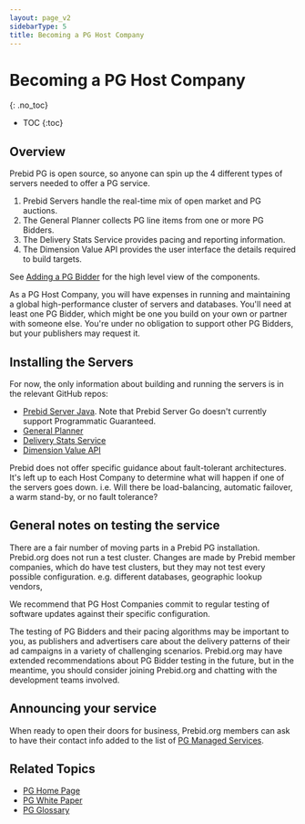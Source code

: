 ```yaml
---
layout: page_v2
sidebarType: 5
title: Becoming a PG Host Company
---
```


# Becoming a PG Host Company
{: .no_toc}

* TOC
{:toc}

## Overview

Prebid PG is open source, so anyone can spin up the 4 different types of servers 
needed to offer a PG service.

1. Prebid Servers handle the real-time mix of open market and PG auctions.
1. The General Planner collects PG line items from one or more PG Bidders.
1. The Delivery Stats Service provides pacing and reporting information.
1. The Dimension Value API provides the user interface the details required to build targets.

See [Adding a PG Bidder](/prebid-server/features/pg/pbs-pg-bidder.html) for the
high level view of the components.

As a PG Host Company, you will have expenses in running and maintaining a global high-performance cluster of servers and databases. You'll need at least one PG Bidder, 
which might be one you build on your own or partner with someone else. You're under
no obligation to support other PG Bidders, but your publishers may request it.

## Installing the Servers

For now, the only information about building and running the servers is in
the relevant GitHub repos:

- [Prebid Server Java](https://github.com/prebid/prebid-server-java). Note that Prebid Server Go doesn't currently support Programmatic Guaranteed.
- [General Planner](https://github.com/prebid/pg-general-planner)
- [Delivery Stats Service](https://github.com/prebid/pg-del-stats)
- [Dimension Value API](https://github.com/prebid/pg-dim-val-api)

Prebid does not offer specific guidance about fault-tolerant architectures.
It's left up to each Host Company to determine what will happen if one of the servers goes down. i.e. Will there be load-balancing, automatic failover, a warm stand-by, or no fault tolerance?

## General notes on testing the service

There are a fair number of moving parts in a Prebid PG installation. Prebid.org
does not run a test cluster. Changes are made by Prebid member companies, which do
have test clusters, but they may not test every possible configuration. e.g. different databases, geographic lookup vendors, 

We recommend that PG Host Companies commit to regular testing of software updates
against their specific configuration.

The testing of PG Bidders and their pacing algorithms may be important to you,
as publishers and advertisers care about the delivery patterns of their ad campaigns
in a variety of challenging scenarios. Prebid.org may have extended recommendations
about PG Bidder testing in the future, but in the meantime, you should consider
joining Prebid.org and chatting with the development teams involved.

## Announcing your service

When ready to open their doors for business, Prebid.org members can ask to
have their contact info added to the list of [PG Managed Services](/prebid-server/features/pg/pbs-pg-idx.html#list-of-pg-managed-services).

## Related Topics

- [PG Home Page](/prebid-server/features/pg/pbs-pg-idx.html)
- [PG White Paper](https://files.prebid.org/pg/Prebid_Programmatic_Guaranteed_White_Paper.pdf)
- [PG Glossary](/prebid-server/features/pg/pbs-pg-glossary.html)
